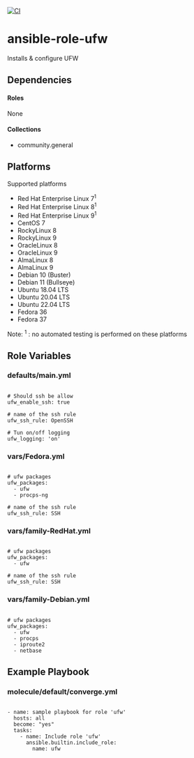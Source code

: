 [![CI](https://github.com/de-it-krachten/ansible-role-ufw/workflows/CI/badge.svg?event=push)](https://github.com/de-it-krachten/ansible-role-ufw/actions?query=workflow%3ACI)


# ansible-role-ufw

Installs & configure UFW



## Dependencies

#### Roles
None

#### Collections
- community.general

## Platforms

Supported platforms

- Red Hat Enterprise Linux 7<sup>1</sup>
- Red Hat Enterprise Linux 8<sup>1</sup>
- Red Hat Enterprise Linux 9<sup>1</sup>
- CentOS 7
- RockyLinux 8
- RockyLinux 9
- OracleLinux 8
- OracleLinux 9
- AlmaLinux 8
- AlmaLinux 9
- Debian 10 (Buster)
- Debian 11 (Bullseye)
- Ubuntu 18.04 LTS
- Ubuntu 20.04 LTS
- Ubuntu 22.04 LTS
- Fedora 36
- Fedora 37

Note:
<sup>1</sup> : no automated testing is performed on these platforms

## Role Variables
### defaults/main.yml
<pre><code>
# Should ssh be allow
ufw_enable_ssh: true

# name of the ssh rule
ufw_ssh_rule: OpenSSH

# Tun on/off logging
ufw_logging: 'on'
</pre></code>


### vars/Fedora.yml
<pre><code>
# ufw packages
ufw_packages:
  - ufw
  - procps-ng

# name of the ssh rule
ufw_ssh_rule: SSH
</pre></code>

### vars/family-RedHat.yml
<pre><code>
# ufw packages
ufw_packages:
  - ufw

# name of the ssh rule
ufw_ssh_rule: SSH
</pre></code>

### vars/family-Debian.yml
<pre><code>
# ufw packages
ufw_packages:
  - ufw
  - procps
  - iproute2
  - netbase
</pre></code>



## Example Playbook
### molecule/default/converge.yml
<pre><code>
- name: sample playbook for role 'ufw'
  hosts: all
  become: "yes"
  tasks:
    - name: Include role 'ufw'
      ansible.builtin.include_role:
        name: ufw
</pre></code>
